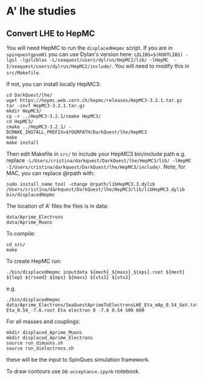 # A' lhe studies

## Convert LHE to HepMC

You will need HepMC to run the `displacedHepmc` script.
If you are in `spinquestgpvm01` you can use Dylan's version here: `LDLIBS=$(ROOTLIBS) -lgsl -lgslcblas -L/seaquest/users/dylrus/HepMC2/lib/ -lHepMC  -I/seaquest/users/dylrus/HepMC2/include/`. You will need to modify this in `src/Makefile`.

If not, you can install locally HepMC3:
```
cd DarkQuest/lhe/
wget https://hepmc.web.cern.ch/hepmc/releases/HepMC3-3.2.1.tar.gz
tar -zxvf HepMC3-3.2.1.tar.gz 
mkdir HepMC3/
cp -r ../HepMC3-3.2.1/cmake HepMC3/
cd HepMC3/
cmake ../HepMC3-3.2.1/ -DCMAKE_INSTALL_PREFIX=$YOURPATH/DarkQuest/lhe/HepMC3
make
make install
```

Then edit Makefile in `src/` to include your HepMC3 bin/include path e.g. replace `-L/Users/cristina/darkquest/DarkQuest/lhe/HepMC3/lib/ -lHepMC  -I/Users/cristina/darkquest/DarkQuest/lhe/HepMC3/include/`.
Note, for MAC, you can replace @rpath with:
```
sudo install_name_tool -change @rpath/libHepMC3.3.dylib /Users/cristina/darkquest/DarkQuest/lhe/HepMC3/lib/libHepMC3.dylib bin/displacedHepmc
```

The location of A' files lhe files is in data:
```
data/Aprime_Electrons
data/Aprime_Muons
```

To compile:
```
cd src/
make
```

To create HepMC run:
```
./bin/displacedHepmc inputdata ${mech}_${mass}_${eps}.root ${mech} ${lep} ${rseed} ${eps} ${mass} ${vtx1} ${vtx2}
```
e.g.
```
./bin/displacedHepmc data/Aprime_Electrons/SeaQuestAprimeToElectronsLHE_Eta_mAp_0.54_GeV.txt Eta_0.54_-7.6.root Eta electron 0 -7.6 0.54 500 600
```

For all masses and couplings:
```
mkdir displaced_Aprime_Muons
mkdir displaced_Aprime_Electrons
source run_dimuons.sh
source run_dielectrons.sh
```
these will be the input to SpinQues simulation framework.

To draw contours use `DQ-acceptance.ipynb` notebook.
